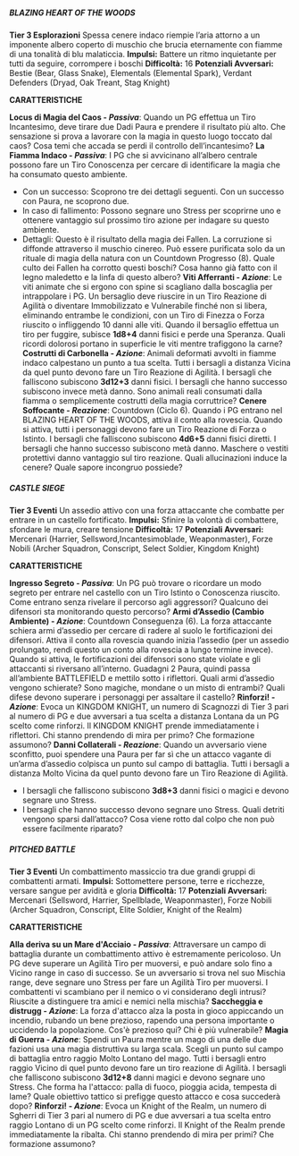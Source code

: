 ##### BLAZING HEART OF THE WOODS
**Tier 3 Esplorazioni**
Spessa cenere indaco riempie l’aria attorno a un imponente albero coperto di muschio che brucia eternamente con fiamme di una tonalità di blu malaticcia.
**Impulsi:** Battere un ritmo inquietante per tutti da seguire, corrompere i boschi
**Difficoltà:** 16
**Potenziali Avversari:** Bestie (Bear, Glass Snake), Elementals (Elemental Spark), Verdant Defenders (Dryad, Oak Treant, Stag Knight)

**CARATTERISTICHE**

**Locus di Magia del Caos - *Passiva***: Quando un PG effettua un Tiro Incantesimo, deve tirare due Dadi Paura e prendere il risultato più alto.
Che sensazione si prova a lavorare con la magia in questo luogo toccato dal caos?
Cosa temi che accada se perdi il controllo dell’incantesimo?
**La Fiamma Indaco - *Passiva***: I PG che si avvicinano all’albero centrale possono fare un Tiro Conoscenza per cercare di identificare la magia che ha consumato questo ambiente.
* Con un successo: Scoprono tre dei dettagli seguenti. Con un successo con Paura, ne scoprono due.
* In caso di fallimento: Possono segnare uno Stress per scoprirne uno e ottenere vantaggio sul prossimo tiro azione per indagare su questo ambiente.
* Dettagli: Questo è il risultato della magia dei Fallen. La corruzione si diffonde attraverso il muschio cinereo. Può essere purificata solo da un rituale di magia della natura con un Countdown Progresso (8).
Quale culto dei Fallen ha corrotto questi boschi?
Cosa hanno già fatto con il legno maledetto e la linfa di questo albero?
**Viti Afferranti - *Azione***: Le viti animate che si ergono con spine si scagliano dalla boscaglia per intrappolare i PG. Un bersaglio deve riuscire in un Tiro Reazione di Agilità o diventare Immobilizzato e Vulnerabile finché non si libera, eliminando entrambe le condizioni, con un Tiro di Finezza o Forza riuscito o infliggendo 10 danni alle viti. Quando il bersaglio effettua un tiro per fuggire, subisce **1d8+4** danni fisici e perde una Speranza.
Quali ricordi dolorosi portano in superficie le viti mentre trafiggono la carne?
**Costrutti di Carbonella - *Azione***: Animali deformati avvolti in fiamme indaco calpestano un punto a tua scelta. Tutti i bersagli a distanza Vicina da quel punto devono fare un Tiro Reazione di Agilità. I bersagli che falliscono subiscono **3d12+3** danni fisici. I bersagli che hanno successo subiscono invece metà danno.
Sono animali reali consumati dalla fiamma o semplicemente costrutti della magia corruttrice?
**Cenere Soffocante - *Reazione***: Countdown (Ciclo 6). Quando i PG entrano nel BLAZING HEART OF THE WOODS, attiva il conto alla rovescia. Quando si attiva, tutti i personaggi devono fare un Tiro Reazione di Forza o Istinto. I bersagli che falliscono subiscono **4d6+5** danni fisici diretti. I bersagli che hanno successo subiscono metà danno. Maschere o vestiti protettivi danno vantaggio sul tiro reazione.
Quali allucinazioni induce la cenere? Quale sapore incongruo possiede?

##### CASTLE SIEGE
**Tier 3 Eventi**
Un assedio attivo con una forza attaccante che combatte per entrare in un castello fortificato.
**Impulsi:** Sfinire la volontà di combattere, sfondare le mura, creare tensione
**Difficoltà:** 17
**Potenziali Avversari:** Mercenari (Harrier, Sellsword,Incantesimoblade, Weaponmaster), Forze Nobili (Archer Squadron, Conscript, Select Soldier, Kingdom Knight)

**CARATTERISTICHE**

**Ingresso Segreto - *Passiva***: Un PG può trovare o ricordare un modo segreto per entrare nel castello con un Tiro Istinto o Conoscenza riuscito.
Come entrano senza rivelare il percorso agli aggressori? Qualcuno dei difensori sta monitorando questo percorso?
**Armi d’Assedio (Cambio Ambiente) - *Azione***: Countdown Conseguenza (6). La forza attaccante schiera armi d’assedio per cercare di radere al suolo le fortificazioni dei difensori. Attiva il conto alla rovescia quando inizia l’assedio (per un assedio prolungato, rendi questo un conto alla rovescia a lungo termine invece). Quando si attiva, le fortificazioni dei difensori sono state violate e gli attaccanti si riversano all’interno. Guadagni 2 Paura, quindi passa all’ambiente BATTLEFIELD e mettilo sotto i riflettori.
Quali armi d’assedio vengono schierate? Sono magiche, mondane o un misto di entrambi?
Quali difese devono superare i personaggi per assaltare il castello?
**Rinforzi! - *Azione***: Evoca un KINGDOM KNIGHT, un numero di Scagnozzi di Tier 3 pari al numero di PG e due avversari a tua scelta a distanza Lontana da un PG scelto come rinforzi. Il KINGDOM KNIGHT prende immediatamente i riflettori.
Chi stanno prendendo di mira per primo? Che formazione assumono?
**Danni Collaterali - *Reazione***: Quando un avversario viene sconfitto, puoi spendere una Paura per far sì che un attacco vagante di un’arma d’assedio colpisca un punto sul campo di battaglia. Tutti i bersagli a distanza Molto Vicina da quel punto devono fare un Tiro Reazione di Agilità.
* I bersagli che falliscono subiscono **3d8+3** danni fisici o magici e devono segnare uno Stress.
* I bersagli che hanno successo devono segnare uno Stress.
Quali detriti vengono sparsi dall’attacco? Cosa viene rotto dal colpo che non può essere facilmente riparato?

##### PITCHED BATTLE
**Tier 3 Eventi**
Un combattimento massiccio tra due grandi gruppi di combattenti armati.
**Impulsi:** Sottomettere persone, terre e ricchezze, versare sangue per avidità e gloria
**Difficoltà:** 17
**Potenziali Avversari:** Mercenari (Sellsword, Harrier, Spellblade, Weaponmaster), Forze Nobili (Archer Squadron, Conscript, Elite Soldier, Knight of the Realm)

**CARATTERISTICHE**

**Alla deriva su un Mare d'Acciaio - *Passiva***: Attraversare un campo di battaglia durante un combattimento attivo è estremamente pericoloso. Un PG deve superare un Agilità Tiro per muoversi, e può andare solo fino a Vicino range in caso di successo. Se un avversario si trova nel suo Mischia range, deve segnare uno Stress per fare un Agilità Tiro per muoversi.
I combattenti vi scambiano per il nemico o vi considerano degli intrusi? Riuscite a distinguere tra amici e nemici nella mischia?
**Saccheggia e distrugg - *Azione***: La forza d'attacco alza la posta in gioco appiccando un incendio, rubando un bene prezioso, rapendo una persona importante o uccidendo la popolazione.
Cos'è prezioso qui? Chi è più vulnerabile?
**Magia di Guerra - *Azione***: Spendi un Paura mentre un mago di una delle due fazioni usa una magia distruttiva su larga scala. Scegli un punto sul campo di battaglia entro raggio Molto Lontano del mago. Tutti i bersagli entro raggio Vicino di quel punto devono fare un tiro reazione di Agilità. I bersagli che falliscono subiscono **3d12+8** danni magici e devono segnare uno Stress.
Che forma ha l'attacco: palla di fuoco, pioggia acida, tempesta di lame? Quale obiettivo tattico si prefigge questo attacco e cosa succederà dopo?
**Rinforzi! - *Azione***: Evoca un Knight of the Realm, un numero di Sgherri di Tier 3 pari al numero di PG e due avversari a tua scelta entro raggio Lontano di un PG scelto come rinforzi. Il Knight of the Realm prende immediatamente la ribalta.
Chi stanno prendendo di mira per primi? Che formazione assumono?